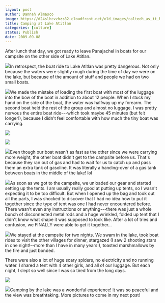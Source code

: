 ```yaml
---
layout: post
author: Dannah Almasco
image: https://d24slhcvzhzz82.cloudfront.net/old_images/caltech_as_it_happens/6a0105349b8251970b0120a5ace5d4970c.jpg
title: Camping at Lake Atitlan
categories: [culture]
status: Publish
date: 2009-09-08
---
```


After lunch that day, we got ready to leave Panajachel in boats for our campsite on the other side of Lake Atitlan.


![](https://d24slhcvzhzz82.cloudfront.net/old_images/caltech_as_it_happens/6a0105349b8251970b0120a5ace81c970c.jpg)In retrospect, the boat ride to Lake Atitlan was pretty dangerous. Not only because the waters were slightly rough during the time of day we were on the lake, but because of the amount of stuff and people we had on two small boats.


![](https://d24slhcvzhzz82.cloudfront.net/old_images/caltech_as_it_happens/6a0105349b8251970b0120a5ace66e970c.jpg)We made the mistake of loading the first boat with most of the luggage into the bow of the boat in addition to about 12 people. When I stuck my hand on the side of the boat, the water was halfway up my forearm. The second boat held the rest of the group and almost no luggage. I was pretty nervous the entire boat ride---which took maybe 45 minutes (but felt longer!), because I didn't feel comfortable with how much the tiny boat was carrying.


![](https://d24slhcvzhzz82.cloudfront.net/old_images/caltech_as_it_happens/6a0105349b8251970b0120a5566d46970b.jpg)

![](https://d24slhcvzhzz82.cloudfront.net/old_images/caltech_as_it_happens/6a0105349b8251970b0120a5566d85970b.jpg)

![](https://d24slhcvzhzz82.cloudfront.net/old_images/caltech_as_it_happens/6a0105349b8251970b0120a5566ee6970b.jpg)Even though our boat wasn't as fast as the other since we were carrying more weight, the other boat didn't get to the campsite before us. That's because they ran out of gas and had to wait for us to catch up and pass them an extra tank of gasoline. It was literally a handing-over of a gas tank between boats in the middle of the lake! lol

![](https://d24slhcvzhzz82.cloudfront.net/old_images/caltech_as_it_happens/6a0105349b8251970b0120a55671e3970b.jpg)As soon as we got to the campsite, we unloaded our gear and started setting up the tents. I am usually really good at putting up tents, so I wasn't expecting it to be too difficult. But when I opened up the bag and took out all the parts, I was shocked to discover that I had no idea how to put it together since the type of tent was one I had never encountered before. There wasn't even any instructions or anything---there was just a whole bunch of disconnected metal rods and a huge wrinkled, folded up tent that I didn't know what shape it was supposed to look like. After a lot of tries and confusion, we FINALLY were able to get it together...


![](https://d24slhcvzhzz82.cloudfront.net/old_images/caltech_as_it_happens/6a0105349b8251970b0120a556794e970b.jpg)We stayed at the campsite for two nights. We swam in the lake, took boat rides to visit the other villages for dinner, stargazed (I saw 2 shooting stars in one night!--more than I have in many years!), toasted marshmallows by the fire and just bonded.

There were also a lot of huge scary spiders, no electricity and no running water. I shared a tent with 4 other girls, and all of our luggage. But each night, I slept so well since I was so tired from the long days.


![](https://d24slhcvzhzz82.cloudfront.net/old_images/caltech_as_it_happens/6a0105349b8251970b0120a5acf69e970c.jpg)

![](https://d24slhcvzhzz82.cloudfront.net/old_images/caltech_as_it_happens/6a0105349b8251970b0120a5acf6f0970c.jpg)Camping by the lake was a wonderful experience! It was so peaceful and the view was breathtaking. More pictures to come in my next post!
